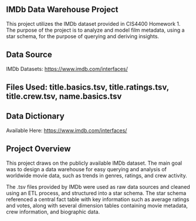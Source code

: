 ## IMDb Data Warehouse Project
This project utilizes the IMDb dataset provided in CIS4400 Homework 1. The purpose of the project is to analyze and model film metadata, using a star schema, for the purpose of querying and deriving insights.

## Data Source
IMDb Datasets: https://www.imdb.com/interfaces/

## Files Used: title.basics.tsv, title.ratings.tsv, title.crew.tsv, name.basics.tsv

## Data Dictionary
Available Here: https://www.imdb.com/interfaces/

## Project Overview
This project draws on the publicly available IMDb dataset. The main goal was to design a data warehouse for easy querying and analysis of worldwide movie data, such as trends in genres, ratings, and crew activity.

The .tsv files provided by IMDb were used as raw data sources and cleaned using an ETL process, and structured into a star schema. The star schema referenced a central fact table with key information such as average ratings and votes, along with several dimension tables containing movie metadata, crew information, and biographic data.

